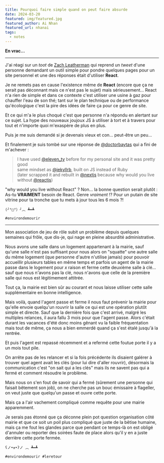 ```yaml
---
title: Pourquoi faire simple quand on peut faire absurde
date: 2024-03-20
featured: img/featured.jpg
featured_author: Ai Nhan
featured_url: nhanai
tags:
  - notes
---
```


**En vrac…**

---

J'ai réagi sur un *toot* de [Zach Leatherman](https://fediverse.zachleat.com/@zachleat/112117301801565699#.) qui reprend un *tweet* d'une personne demandant un outil simple pour pondre quelques pages pour un site personnel et une des réponses était d'utiliser **React**.

Je ne remets pas en cause l'existence même de **React** (encore que ça ne serait pas déconnant mais ce n'est pas le sujet) mais sérieusement… React n'a rien de simple et dans ce contexte c'est utiliser une usine à gaz pour chauffer l'eau de son thé; tant sur le plan technique ou de performance qu'écologique c'est la pire des idées de faire ça pour ce genre de site.

Et ce qui m'a le plus choqué c'est que personne n'a répondu en alertant sur ce sujet. La hype des nouveaux joujoux JS à utiliser à tort et à travers pour tout et n'importe quoi m'exaspère de plus en plus.

Puis je me suis demandé si je devenais vieux et con… peut-être un peu…

Et finalement je suis tombé sur une réponse de [@doctorbaytas](https://twitter.com/doctorbaytas/status/1769271734048276901) qui a fini de m'achever :

> I have used [@eleven_ty](https://twitter.com/eleven_ty) before for my personal site and it was pretty good \
> same mindset as [@jekyllrb](https://twitter.com/jekyllrb), built on JS instead of Ruby \
> (later scrapped it and rebuilt in [@nextjs](https://twitter.com/nextjs) because why would you live without [@reactjs](https://twitter.com/reactjs))

"why would you live without React" ? Non… la bonne question serait plutôt : As-tu **VRAIMENT** besoin de React. Genre *vraiment* !? Pour un putain de site vitrine pour ta tronche que tu mets à jour tous les 6 mois ?!

```
(╯°□°）╯︵ ┻━┻
```

`#environdemourir`

---

Mon association de jeu de rôle subit un problème depuis quelques semaines qui frôle, que dis-je, qui nage en pleine absurdité administrative.

Nous avons une salle dans un logement appartenant à la mairie, sauf qu'une salle n'est pas suffisant pour nous alors on "squatte" une autre salle du même logement (que personne d'autre n'utilise jamais) pour pouvoir accueillir plusieurs tables en même temps et parfois un agent de la mairie passe dans le logement pour *x* raison et ferme cette deuxième salle à clé… sauf que nous n'avons pas la clé, nous n'avons que celle de la première salle qui nous est légitimement attitrée.

Tout ça, la mairie est bien sûr au courant et nous laisse utiliser cette salle supplémentaire en bonne intelligence.

Mais voilà, quand l'agent passe et ferme il nous faut prévenir la mairie pour qu'elle envoie quelqu'un rouvrir la salle ce qui est une opération plutôt simple et directe. Sauf que la dernière fois que c'est arrivé, malgré les multiples relances, il aura fallu 3 mois pour que l'agent passe. Alors c'était durant les vacances d'été donc moins gênant vu la faible fréquentation mais tout de même, ça nous a bien emmerdé quand ça s'est étalé jusqu'à la rentrée.

Et puis l'agent est repassé récemment et a refermé cette foutue porte il y a un mois tout pile.

On arrête pas de les relancer et si la fois précédente ils disaient galérer à trouver quel agent avait les clés (pour lui dire d'aller rouvrir), désormais la communication c'est "on sait qui a les clés" mais ils ne savent pas qui a fermé et comment résoudre le problème.

Mais nous on s'en fout de savoir qui a fermé (sûrement une personne qui faisait bêtement son job), on ne cherche pas un bouc émissaire à flageller, on veut juste que quelqu'un passe et ouvre cette porte.

Mais ça a l'air vachement compliqué comme requête pour une mairie apparemment.

Je serais pas étonné que ça déconne plein pot question organisation côté mairie et que ce soit un poil plus compliqué que juste de la bêtise humaine, mais ça me fout les glandes parce que pendant ce temps-là on est obligé d'annuler ou reporter des soirées faute de place alors qu'il y en a juste derrière cette porte fermée.

```
ʕノ•ᴥ•ʔノ ︵ ┻━┻
```

`#environdemourir #leretour`




